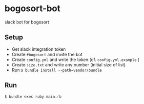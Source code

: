 bogosort-bot
====

slack bot for bogosort

## Setup

- Get slack integration token
- Create `#bogosort` and invite the bot
- Create `config.yml` and write the token (cf. `config.yml.example` )
- Create `size.txt` and write any number (initial size of list)
- Run `$ bundle install --path=vendor/bundle`

## Run

```shell
$ bundle exec ruby main.rb
```
